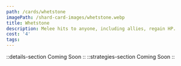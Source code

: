 ```yaml
---
path: /cards/whetstone
imagePath: /shard-card-images/whetstone.webp
title: Whetstone
description: Melee hits to anyone, including allies, regain HP.
cost: '4'
tags:
---
```

::details-section
Coming Soon
::
::strategies-section
Coming Soon
::